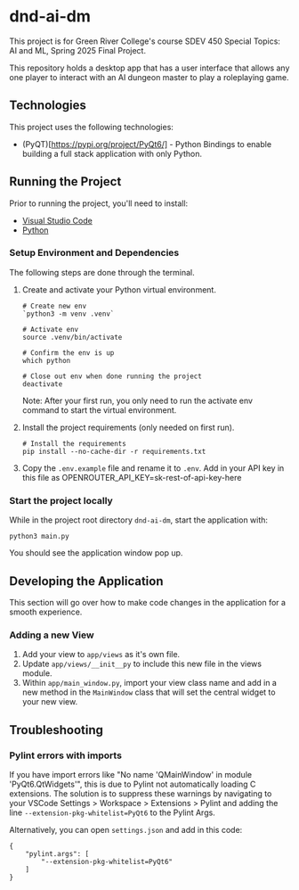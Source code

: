 # dnd-ai-dm

This project is for Green River College's course SDEV 450 Special Topics: AI and ML, Spring 2025 Final Project.

This repository holds a desktop app that has a user interface that allows any one player to interact with an AI dungeon master to play a roleplaying game.

## Technologies

This project uses the following technologies:

- (PyQT)[https://pypi.org/project/PyQt6/] - Python Bindings to enable building a full stack application with only Python.

## Running the Project

Prior to running the project, you'll need to install:

- [Visual Studio Code ](https://code.visualstudio.com/)
- [Python](https://www.python.org/downloads/)

### Setup Environment and Dependencies

The following steps are done through the terminal.

1. Create and activate your Python virtual environment.

   ```
   # Create new env
   `python3 -m venv .venv`

   # Activate env
   source .venv/bin/activate

   # Confirm the env is up
   which python

   # Close out env when done running the project
   deactivate
   ```

   Note: After your first run, you only need to run the activate env command to start the virtual environment.

2. Install the project requirements (only needed on first run).

   ```
   # Install the requirements
   pip install --no-cache-dir -r requirements.txt
   ```

3. Copy the `.env.example` file and rename it to `.env`. Add in your API key in this file as OPENROUTER_API_KEY=sk-rest-of-api-key-here

### Start the project locally

While in the project root directory `dnd-ai-dm`, start the application with:

```
python3 main.py
```

You should see the application window pop up.

## Developing the Application

This section will go over how to make code changes in the application for a smooth experience.

### Adding a new View

1. Add your view to `app/views` as it's own file.
2. Update `app/views/__init__py` to include this new file in the views module.
3. Within `app/main_window.py`, import your view class name and add in a new method in the `MainWindow` class that will set the central widget to your new view.

## Troubleshooting

### Pylint errors with imports

If you have import errors like "No name 'QMainWindow' in module 'PyQt6.QtWidgets'", this is due to Pylint not automatically loading C extensions. The solution is to suppress these warnings by navigating to your VSCode Settings > Workspace > Extensions > Pylint and adding the line `--extension-pkg-whitelist=PyQt6` to the Pylint Args.

Alternatively, you can open `settings.json` and add in this code:

```
{
    "pylint.args": [
        "--extension-pkg-whitelist=PyQt6"
    ]
}
```

